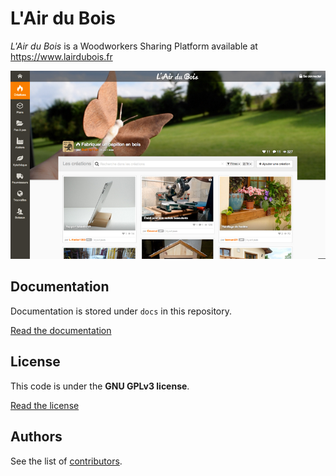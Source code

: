 L'Air du Bois
=============

*L'Air du Bois* is a Woodworkers Sharing Platform available at https://www.lairdubois.fr

![L'Air du Bois](web/capture.jpg)

Documentation
-------------

Documentation is stored under `docs` in this repository.

[Read the documentation](docs/00-index.md)

License
-------

This code is under the **GNU GPLv3 license**.

[Read the license](LICENSE)

Authors
-------

See the list of [contributors](http://github.com/lairdubois/lairdubois/contributors).